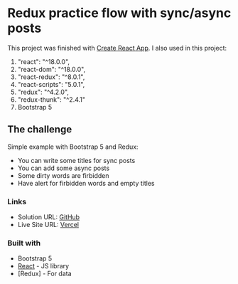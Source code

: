 # Redux practice flow with sync/async posts

This project was finished with [Create React App](https://github.com/facebook/create-react-app).
I also used in this project:
1.  "react": "^18.0.0",
2.  "react-dom": "^18.0.0",
3.  "react-redux": "^8.0.1",
4.  "react-scripts": "5.0.1",
5.  "redux": "^4.2.0",
6.  "redux-thunk": "^2.4.1"
7.   Bootstrap 5

## The challenge

Simple example with Bootstrap 5 and Redux:

- You can write some titles for sync posts
- You can add some async posts
- Some dirty words are firbidden
- Have alert for firbidden words and empty titles

### Links

- Solution URL: [GitHub](https://github.com/vladimirplyukhin89/Redux_practice)
- Live Site URL: [Vercel](https://redux-practice-flow-508p7f63u-vladimirplyukhin89.vercel.app/)

### Built with

- Bootstrap 5
- [React](https://reactjs.org/) - JS library
- [Redux] - For data
